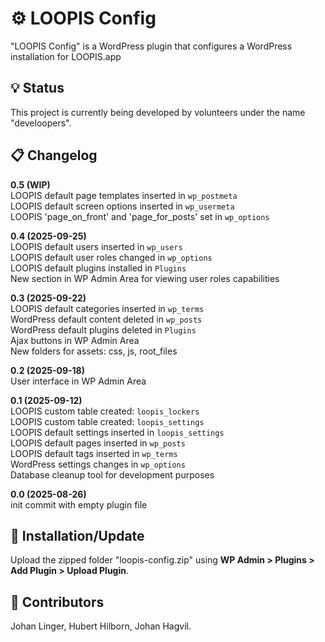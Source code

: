 # ⚙ LOOPIS Config
"LOOPIS Config" is a WordPress plugin that configures a WordPress installation for LOOPIS.app<br>

## 💡 Status
This project is currently being developed by volunteers under the name "develoopers".<br>

## 📋 Changelog
**0.5 (WIP)**<br>
LOOPIS default page templates inserted in `wp_postmeta`<br>
LOOPIS default screen options inserted in `wp_usermeta`<br>
LOOPIS 'page_on_front' and 'page_for_posts' set in `wp_options`<br>

**0.4 (2025-09-25)**<br>
LOOPIS default users inserted in `wp_users`<br>
LOOPIS default user roles changed in `wp_options`<br>
LOOPIS default plugins installed in `Plugins`<br>
New section in WP Admin Area for viewing user roles capabilities<br>

**0.3 (2025-09-22)**<br>
LOOPIS default categories inserted in `wp_terms`<br>
WordPress default content deleted in `wp_posts`<br>
WordPress default plugins deleted in `Plugins`<br>
Ajax buttons in WP Admin Area<br>
New folders for assets: css, js, root_files<br>

**0.2 (2025-09-18)**<br>
User interface in WP Admin Area<br>

**0.1 (2025-09-12)**<br>
LOOPIS custom table created: `loopis_lockers`<br>
LOOPIS custom table created: `loopis_settings`<br>
LOOPIS default settings inserted in `loopis_settings`<br>
LOOPIS default pages inserted in `wp_posts`<br>
LOOPIS default tags inserted in `wp_terms`<br>
WordPress settings changes in `wp_options`<br>
Database cleanup tool for development purposes<br>

**0.0 (2025-08-26)**<br>
init commit with empty plugin file<br>


## 💾 Installation/Update
Upload the zipped folder "loopis-config.zip" using **WP Admin > Plugins > Add Plugin > Upload Plugin**.

## 👤 Contributors
Johan Linger, Hubert Hilborn, Johan Hagvil.<br>
